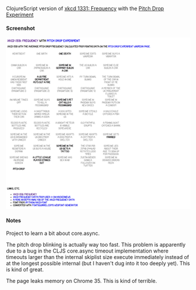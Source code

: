 ClojureScript version of [xkcd 1331: Frequency](http://xkcd.com/1331/) with the [Pitch Drop Experiment](http://smp.uq.edu.au/content/pitch-drop-experiment)

#### Screenshot

![xkcd 1331 pitch drop](xkcd-screen.png?raw=true "xkcd 1331 pitch drop")

#### Notes

Project to learn a bit about core.async.

The pitch drop blinking is actually way too fast.  This problem is
apparently due to a bug in the CLJS core.async timeout implementation
where timeouts larger than the internal skiplist size execute
immediately instead of at the longest possible internal (but I haven't
dug into it too deeply yet). This is kind of great.

The page leaks memory on Chrome 35. This is kind of terrible.
